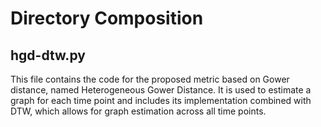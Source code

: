 # Directory Composition

## hgd-dtw.py

This file contains the code for the proposed metric based on Gower distance, named Heterogeneous Gower Distance. It is used to estimate a graph for each time point and includes its implementation combined with DTW, which allows for graph estimation across all time points.
